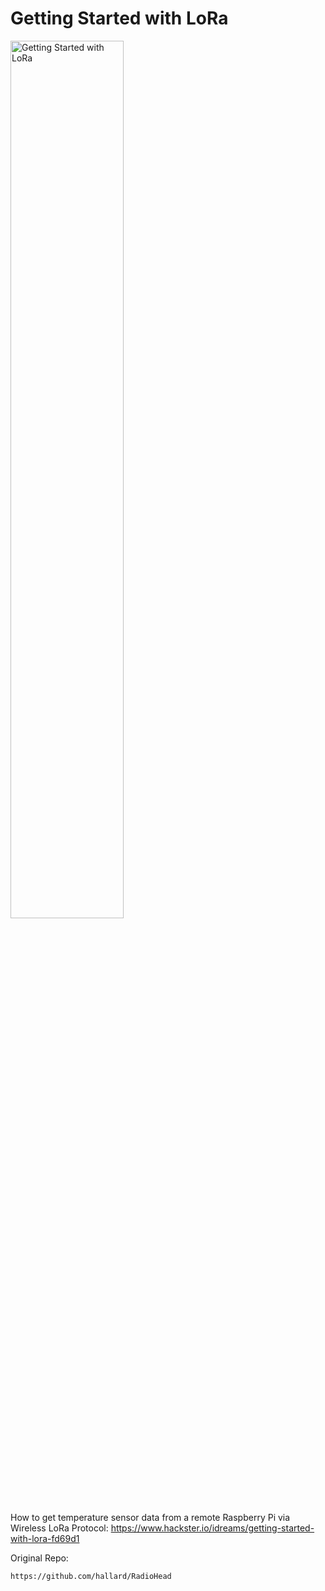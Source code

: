 Getting Started with LoRa
=========================
<img src="https://hackster.imgix.net/uploads/attachments/190030/lora.jpg" height="60%" width="60%" alt="Getting Started with LoRa">

How to get temperature sensor data from a remote Raspberry Pi via Wireless LoRa Protocol:
https://www.hackster.io/idreams/getting-started-with-lora-fd69d1


Original Repo:
```
https://github.com/hallard/RadioHead
```


